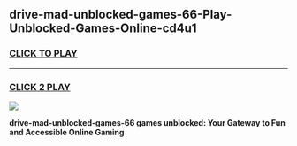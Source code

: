 
## drive-mad-unblocked-games-66-Play-Unblocked-Games-Online-cd4u1
<h3>
<a href="https://premium76.site?title=drive-mad-unblocked-games-66&ref=25A">CLICK TO PLAY</a></h3>
<hr>

<h3>
<a href="https://premium76.site?title=drive-mad-unblocked-games-66&ref=25A">CLICK 2 PLAY</a>
  
</h3>

<a href="https://premium76.site?title=drive-mad-unblocked-games-66&ref=25A"><img src="https://clearcache.store/games.png"></a>


**drive-mad-unblocked-games-66 games unblocked: Your Gateway to Fun and Accessible Online Gaming**
